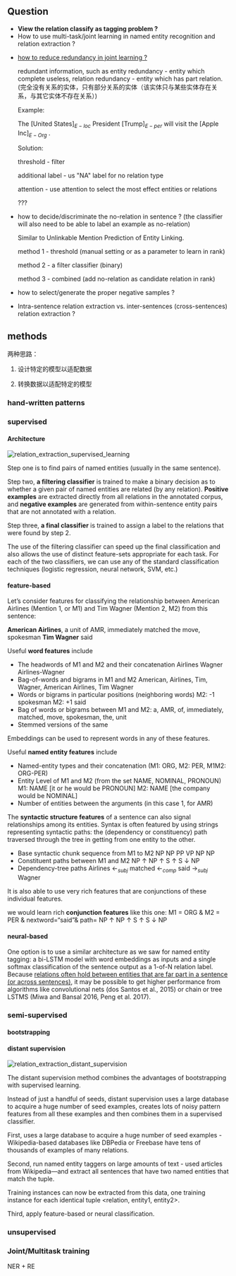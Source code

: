 ## Question

+ **View the relation classify as tagging problem ?**
+ How to use multi-task/joint learning in named entity recognition and relation extraction ?

- <u>how to reduce redundancy in joint learning ?</u>

  redundant information, such as entity redundancy - entity which complete useless, relation redundancy - entity which has part relation.(完全没有关系的实体，只有部分关系的实体（该实体只与某些实体存在关系，与其它实体不存在关系）)

  Example:

  The $[$United States$]_{E-loc}$ President $[$Trump$]_{E-per}$ will visit the $[$Apple Inc$]_{E-Org}$ .

  

  Solution:

  threshold - filter 

  additional label - us "NA" label for no relation type

  attention - use attention to select the most effect entities or relations

  ???

  

- how to decide/discriminate the no-relation in sentence ? (the classifier will also need to be able to label an example as no-relation)

  Similar to Unlinkable Mention Prediction of Entity Linking.

  method 1 - threshold (manual setting or as a parameter to learn in rank)

  method 2 - a filter classifier (binary)

  method 3 - combined (add no-relation as candidate relation in rank)

- how to select/generate the proper negative samples ?

- Intra-sentence relation extraction vs. inter-sentences (cross-sentences) relation extraction ?







## methods



两种思路：

1. 设计特定的模型以适配数据

2. 转换数据以适配特定的模型



### hand-written patterns



### supervised



#### Architecture

![relation_extraction_supervised_learning](https://github.com/bifeng/daily_book_notes/raw/master/resource/relation_extraction_supervised_learning.png)

Step one is to find pairs of named entities (usually in the same sentence).

Step two, **a filtering classifier** is trained to make a binary decision as to whether a given pair of named entities are related (by any relation). **Positive examples** are extracted directly from all relations in the annotated corpus, and **negative examples** are generated from within-sentence entity pairs that are not annotated with a relation.

Step three, **a final classifier** is trained to assign a label to the relations that were found by step 2.

The use of the filtering classifier can speed up the final classification and also allows the use of distinct feature-sets appropriate for each task. For each of the two classifiers, we can use any of the standard classification techniques (logistic regression, neural network, SVM, etc.)



#### feature-based

Let’s consider features for classifying the relationship between American Airlines (Mention 1, or M1) and Tim Wagner (Mention 2, M2) from this sentence:

**American Airlines**, a unit of AMR, immediately matched the move, spokesman **Tim Wagner** said

Useful **word features** include

+ The headwords of M1 and M2 and their concatenation
  Airlines Wagner Airlines-Wagner
+ Bag-of-words and bigrams in M1 and M2
  American, Airlines, Tim, Wagner, American Airlines, Tim Wagner
+ Words or bigrams in particular positions (neighboring words)
  M2: -1 spokesman
  M2: +1 said
+ Bag of words or bigrams between M1 and M2:
  a, AMR, of, immediately, matched, move, spokesman, the, unit
+ Stemmed versions of the same

Embeddings can be used to represent words in any of these features. 

Useful **named entity features** include

+ Named-entity types and their concatenation
  (M1: ORG, M2: PER, M1M2: ORG-PER)
+ Entity Level of M1 and M2 (from the set NAME, NOMINAL, PRONOUN)
  M1: NAME [it or he would be PRONOUN]
  M2: NAME [the company would be NOMINAL]
+ Number of entities between the arguments (in this case 1, for AMR)

The **syntactic structure features** of a sentence can also signal relationships among its entities. Syntax is often featured by using strings representing syntactic paths: the (dependency or constituency) path traversed through the tree in getting from one entity to the other.

+ Base syntactic chunk sequence from M1 to M2
  NP NP PP VP NP NP
+ Constituent paths between M1 and M2
  NP $\uparrow$ NP $\uparrow$ S $\uparrow$ S $\downarrow$ NP
+ Dependency-tree paths
  Airlines $\leftarrow_{subj}$ matched $\leftarrow_{comp}$ said $\rightarrow_{subj}​$ Wagner



It is also able to use very rich features that are conjunctions of these individual features.

we would learn rich **conjunction features** like this one:
M1 = ORG & M2 = PER & nextword=“said”& path= NP $\uparrow$ NP $\uparrow$ S $\uparrow$ S $\downarrow$ NP





#### neural-based

One option is to use a similar architecture as we saw for named entity tagging: a bi-LSTM model with word embeddings as inputs and a single softmax classification of the sentence output as a 1-of-N relation label. Because <u>relations often hold between entities that are far part in a sentence (or across sentences)</u>, it may be possible to get higher performance from algorithms like convolutional nets (dos Santos et al., 2015) or chain or tree LSTMS (Miwa and Bansal 2016, Peng
et al. 2017).



### semi-supervised 

#### bootstrapping 



#### distant supervision

![relation_extraction_distant_supervision](https://github.com/bifeng/daily_book_notes/raw/master/resource/relation_extraction_distant_supervision.png)



The distant supervision method combines the advantages of bootstrapping with supervised learning.

Instead of just a handful of seeds, distant supervision uses a large database to acquire a huge number of seed examples, creates lots of noisy pattern features from all these examples and then combines them in a supervised
classifier.

First, uses a large database to acquire a huge number of seed examples - Wikipedia-based databases like DBPedia or Freebase have tens of thousands of examples of many relations.

Second, run named entity taggers on large amounts of text - used articles from Wikipedia—and extract all sentences
that have two named entities that match the tuple.

Training instances can now be extracted from this data, one training instance for each identical tuple <relation, entity1, entity2>.

Third, apply feature-based or neural classification.



### unsupervised



### Joint/Multitask training

NER + RE













